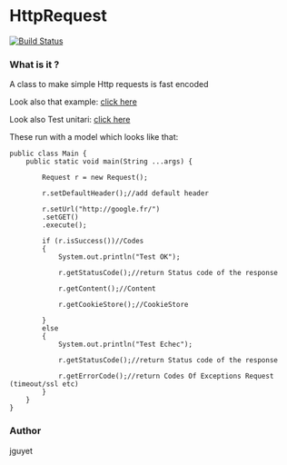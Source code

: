 HttpRequest
==========
[![Build Status](https://travis-ci.org/jguyet/HttpRequest.svg?branch=master)](https://travis-ci.org/jguyet/HttpRequest)  


### What is it ?
A class to make simple Http requests is fast encoded

Look also that example: [click here](https://github.com/jguyet/HttpRequest/blob/master/request/src/main/java/com/http/Main.java)

Look also Test unitari: [click here](https://github.com/jguyet/HttpRequest/blob/master/request/src/test/java/com/http/TestRequest.java)

These run with a model which looks like that:

    public class Main {
        public static void main(String ...args) {
            
			Request r = new Request();
			
			r.setDefaultHeader();//add default header
			
			r.setUrl("http://google.fr/")
			.setGET()
			.execute();
			
			if (r.isSuccess())//Codes
			{
				System.out.println("Test OK");
				
				r.getStatusCode();//return Status code of the response
				
				r.getContent();//Content
				
				r.getCookieStore();//CookieStore
				
			}
			else
			{
				System.out.println("Test Echec");
				
				r.getStatusCode();//return Status code of the response
				
				r.getErrorCode();//return Codes Of Exceptions Request (timeout/ssl etc)
			}
        }
    }

### Author
jguyet
